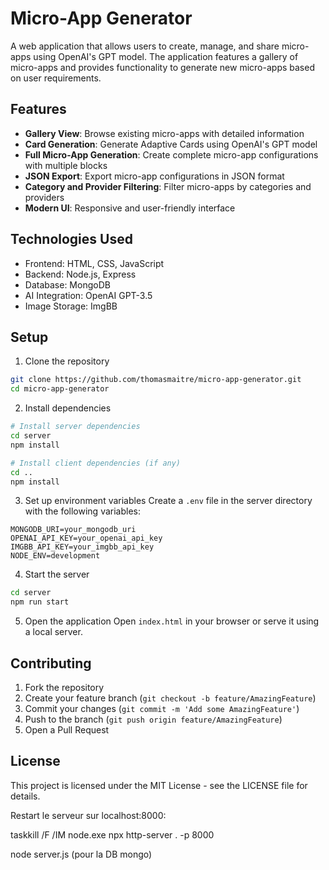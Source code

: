 # Micro-App Generator

A web application that allows users to create, manage, and share micro-apps using OpenAI's GPT model. The application features a gallery of micro-apps and provides functionality to generate new micro-apps based on user requirements.

## Features

- **Gallery View**: Browse existing micro-apps with detailed information
- **Card Generation**: Generate Adaptive Cards using OpenAI's GPT model
- **Full Micro-App Generation**: Create complete micro-app configurations with multiple blocks
- **JSON Export**: Export micro-app configurations in JSON format
- **Category and Provider Filtering**: Filter micro-apps by categories and providers
- **Modern UI**: Responsive and user-friendly interface

## Technologies Used

- Frontend: HTML, CSS, JavaScript
- Backend: Node.js, Express
- Database: MongoDB
- AI Integration: OpenAI GPT-3.5
- Image Storage: ImgBB

## Setup

1. Clone the repository
```bash
git clone https://github.com/thomasmaitre/micro-app-generator.git
cd micro-app-generator
```

2. Install dependencies
```bash
# Install server dependencies
cd server
npm install

# Install client dependencies (if any)
cd ..
npm install
```

3. Set up environment variables
Create a `.env` file in the server directory with the following variables:
```
MONGODB_URI=your_mongodb_uri
OPENAI_API_KEY=your_openai_api_key
IMGBB_API_KEY=your_imgbb_api_key
NODE_ENV=development
```

4. Start the server
```bash
cd server
npm run start
```

5. Open the application
Open `index.html` in your browser or serve it using a local server.

## Contributing

1. Fork the repository
2. Create your feature branch (`git checkout -b feature/AmazingFeature`)
3. Commit your changes (`git commit -m 'Add some AmazingFeature'`)
4. Push to the branch (`git push origin feature/AmazingFeature`)
5. Open a Pull Request

## License

This project is licensed under the MIT License - see the LICENSE file for details.

Restart le serveur sur localhost:8000:

taskkill /F /IM node.exe
npx http-server . -p 8000

node server.js   (pour la DB mongo)

